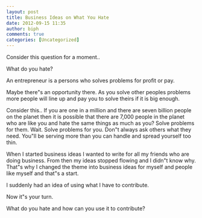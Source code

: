 ```yaml
---
layout: post
title: Business Ideas on What You Hate
date: 2012-09-15 11:35
author: biph
comments: true
categories: [Uncategorized]
---
```

<p>Consider this question for a moment..</p>
<p>What do you hate? </p>
<p>An entrepreneur is a persons who solves problems for profit or pay. </p>
<p>Maybe there"s an opportunity there. As you solve other peoples problems more people will line up and pay you to solve theirs if it is big enough. </p>
<p>Consider this.. If you are one in a million and there are seven billion people on the planet then it is possible that there are 7,000 people in the planet who are like you and hate the same things as much as you? Solve problems for them. Wait. Solve problems for you. Don"t always ask others what they need. You"ll be serving more than you can handle and spread yourself too thin. </p>
<p>When I started business ideas I wanted to write for all my friends who are doing business. From then my ideas stopped flowing and I didn"t know why. That"s why I changed the theme into business ideas for myself and people like myself and that"s a start. </p>
<p>I suddenly had an idea of using what I have to contribute. </p>
<p>Now it"s your turn. </p>
<p>What do you hate and how can you use it to contribute?</p>
